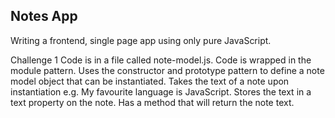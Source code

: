 ## Notes App

Writing a frontend, single page app using only pure JavaScript.


Challenge 1
Code is in a file called note-model.js.
Code is wrapped in the module pattern.
Uses the constructor and prototype pattern to define a note model object that can be instantiated.
Takes the text of a note upon instantiation e.g. My favourite language is JavaScript.
Stores the text in a text property on the note.
Has a method that will return the note text.